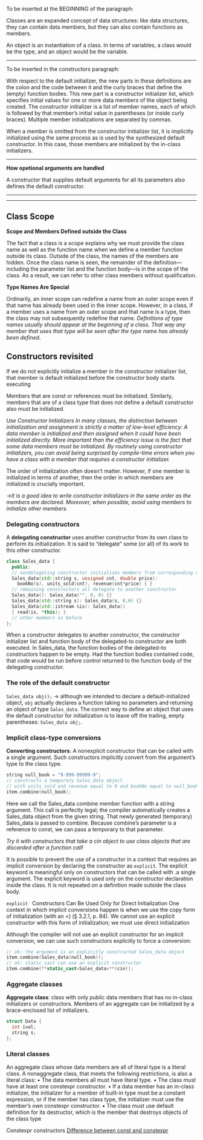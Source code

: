 To be inserted at the BEGINNING of the paragraph:

Classes are an expanded concept of data structures: like data structures, they can contain data members, but they can also contain functions as members.

An object is an instantiation of a class. In terms of variables, a class would be the type, and an object would be the variable.

---------------------------

To be inserted in the constructors paragraph:

With respect to the  default initializer, the new parts in these definitions are the colon and the code between it and the
curly braces that define the (empty) function bodies. This new part is a constructor initializer list, which specifies initial values for one or more data members of the object being created. The constructor initializer is a list of member names, each of which is followed by that member’s initial value in parentheses (or inside curly braces). Multiple member initializations are separated by commas.

When a member is omitted from the constructor initializer list, it is implicitly initialized
using the same process as is used by the synthesized default constructor. In this
case, those members are initialized by the in-class initializers.


*****************

**How opetional arguments are handled**

A constructor that supplies default arguments for all its parameters
also defines the default constructor.

***************************
***************************

## Class Scope

**Scope and Members Defined outside the Class**

The fact that a class is a scope explains why we must provide the class name as well as the function name when we define a member function outside its class. Outside of the class, the names of the members are hidden. Once the class name is seen, the remainder of the definition—including the parameter list and the function body—is in the scope of the class. As a result, we can refer to other class members without qualification.

**Type Names Are Special**

Ordinarily, an inner scope can redefine a name from an outer scope even if that name has already been used in the inner scope. However, in a class, if a member uses a name from an outer scope and that name is a type, then the class may not subsequently redefine that name. *Definitions of type names usually should appear at the beginning of a class. That way any member that uses that type will be seen after the type name has already been defined*.

## Constructors revisited

If we do not explicitly initialize a member in the constructor initializer list, that member is default initialized before the
constructor body starts executing

Members that are const or references must be initialized. Similarly, members that are of a class type that does not define a default constructor also must be initialized. 

*Use Constructor Initializers
In many classes, the distinction between initialization and assignment is strictly a matter of low-level efficiency: A data member is initialized and then assigned when it could have been initialized directly. More important than the efficiency issue is the fact that some data members must be initialized. By routinely using constructor initializers, you can avoid being surprised by compile-time errors when you have a class with a member that requires a constructor initializer.*

The order of initialization often doesn’t matter. However, if one member is initialized in terms of another, then the order in which members are initialized is crucially important.

->*It is a good idea to write constructor initializers in the same order as
the members are declared. Moreover, when possible, avoid using
members to initialize other members.*

### Delegating constructors

A **delegating constructor** uses another constructor from its own class to perform its initialization. It is said to “delegate” some (or all) of its work to this other constructor.

```c++
class Sales_data {
  public:
  // nondelegating constructor initializes members from corresponding arguments
  Sales_data(std::string s, unsigned cnt, double price):
    bookNo(s), units_sold(cnt), revenue(cnt*price) { }
  // remaining constructors all delegate to another constructor
  Sales_data(): Sales_data("", 0, 0) {}
  Sales_data(std::string s): Sales_data(s, 0,0) {}
  Sales_data(std::istream &is): Sales_data()
  { read(is, *this); }
  // other members as before
};
```

When a constructor delegates to another constructor, the constructor initializer list and function body of the delegated-to constructor are both executed. In Sales_data, the function bodies of the delegated-to constructors happen to be empty. Had the function bodies contained code, that code would be run before control returned to the function body of the delegating constructor.

### The role of the default constructor

`Sales_data obj();` -> although we intended to declare a default-initialized object, `obj` actually declares a function taking no parameters and returning an object of type `Sales_data`. The correct way to define an object that uses the default constructor for  initialization is to leave off the trailing, empty parentheses: `Sales_data obj;`.

### Implicit class-type conversions

**Converting constructors**: A nonexplicit constructor that can be called with a single argument. Such constructors implicitly convert from the argument’s type to the class type.

```c++
string null_book = "9-999-99999-9";
// constructs a temporary Sales_data object
// with units_sold and revenue equal to 0 and bookNo equal to null_book
item.combine(null_book);
```

Here we call the Sales_data combine member function with a string argument. This call is perfectly legal; the compiler automatically creates a Sales_data object from the given string. That newly generated (temporary) Sales_data is passed to combine. Because combine’s parameter is a reference to const, we can pass a temporary to that parameter.

*Try it with constructors that take a cin object to use class objects that are discarded after a function call!*

It is possible to prevent the use of a constructor in a context that requires an implicit conversion by declaring the constructor as `explicit`. The explicit keyword is meaningful only on constructors that can be called with .a single argument. The explicit keyword is used only on the constructor declaration inside the class. It is not repeated on a definition made outside the class body. 

`explicit ` Constructors Can Be Used Only for Direct Initialization
One context in which implicit conversions happen is when we use the copy form of
initialization (with an =) (§ 3.2.1, p. 84). We cannot use an explicit constructor
with this form of initialization; we must use direct initialization

Although the compiler will not use an explicit constructor for an implicit conversion, we can use such constructors explicitly to force a conversion:
```c++
// ok: the argument is an explicitly constructed Sales_data object
item.combine(Sales_data(null_book));
// ok: static_cast can use an explicit constructor
item.combine(**static_cast<Sales_data>**(cin));
```

### Aggregate classes

**Aggregate class**: class with only public data members that has no in-class initializers or constructors. Members of an aggregate can be initialized by a brace-enclosed list of initializers.
```c++
struct Data {
  int ival;
  string s;
};
```

### Literal classes

An aggregate class whose data members are all of literal type is a literal class. A nonaggregate class, that meets the following restrictions, is also a literal class:
• The data members all must have literal type.
• The class must have at least one constexpr constructor.
• If a data member has an in-class initializer, the initializer for a member of built-in type must be a constant expression, or if the member has class type, the initializer must use the member’s own constexpr constructor.
• The class must use default definition for its destructor, which is the member
that destroys objects of the class type

Constexpr constructors 
[Difference between const and constexpr](https://stackoverflow.com/questions/14116003/difference-between-constexpr-and-const)
